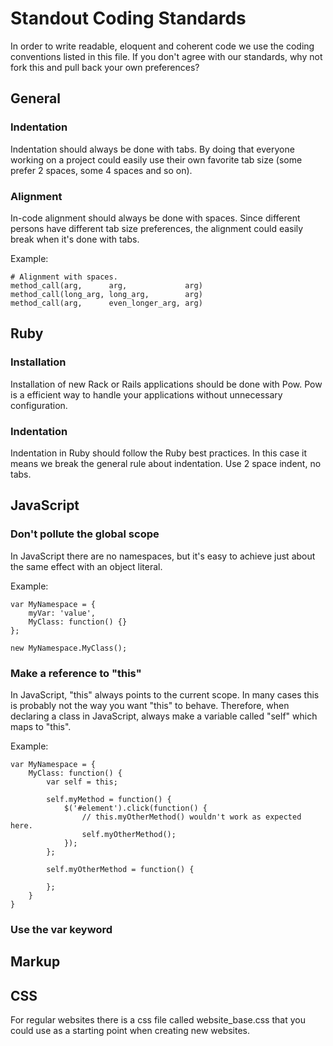 # Standout Coding Standards

In order to write readable, eloquent and coherent code we use the coding conventions listed in this file. If you don't agree with our standards, why not fork this and pull back your own preferences?

## General

### Indentation

Indentation should always be done with tabs. By doing that everyone working on a project could easily use their own favorite tab size (some prefer 2 spaces, some 4 spaces and so on).

### Alignment

In-code alignment should always be done with spaces. Since different persons have different tab size preferences, the alignment could easily break when it's done with tabs.

Example:

    # Alignment with spaces.
    method_call(arg,      arg,             arg)
    method_call(long_arg, long_arg,        arg)
    method_call(arg,      even_longer_arg, arg)

## Ruby

### Installation

Installation of new Rack or Rails applications should be done with Pow. Pow is a efficient way to handle your applications without unnecessary configuration.

### Indentation

Indentation in Ruby should follow the Ruby best practices. In this case it means we break the general rule about indentation. Use 2 space indent, no tabs.

## JavaScript

### Don't pollute the global scope

In JavaScript there are no namespaces, but it's easy to achieve just about the same effect with an object literal.

Example:

    var MyNamespace = {
        myVar: 'value',
        MyClass: function() {}
    };
    
    new MyNamespace.MyClass();

### Make a reference to "this"

In JavaScript, "this" always points to the current scope. In many cases this is probably not the way you want "this" to behave. Therefore, when declaring a class in JavaScript, always make a variable called "self" which maps to "this".

Example:

    var MyNamespace = {
        MyClass: function() {
            var self = this;
            
            self.myMethod = function() {
                $('#element').click(function() {
                    // this.myOtherMethod() wouldn't work as expected here.
                    self.myOtherMethod();
                });
            };
            
            self.myOtherMethod = function() {
                
            };
        }
    }

### Use the var keyword

## Markup

## CSS

For regular websites there is a css file called website_base.css that you could use as a starting point when creating new websites.

